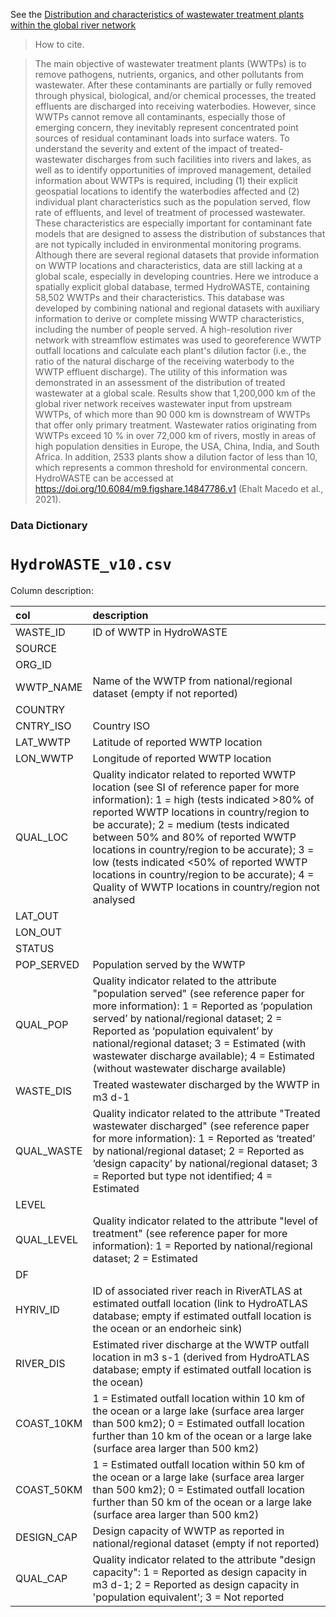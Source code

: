 See the [Distribution and characteristics of wastewater treatment plants within the global river network](https://essd.copernicus.org/articles/14/559/2022/#section4)

> How to cite. 



> The main objective of wastewater treatment plants (WWTPs) is to remove pathogens, nutrients, organics, and other pollutants from wastewater. After these contaminants are partially or fully removed through physical, biological, and/or chemical processes, the treated effluents are discharged into receiving waterbodies. However, since WWTPs cannot remove all contaminants, especially those of emerging concern, they inevitably represent concentrated point sources of residual contaminant loads into surface waters. To understand the severity and extent of the impact of treated-wastewater discharges from such facilities into rivers and lakes, as well as to identify opportunities of improved management, detailed information about WWTPs is required, including (1) their explicit geospatial locations to identify the waterbodies affected and (2) individual plant characteristics such as the population served, flow rate of effluents, and level of treatment of processed wastewater. These characteristics are especially important for contaminant fate models that are designed to assess the distribution of substances that are not typically included in environmental monitoring programs. Although there are several regional datasets that provide information on WWTP locations and characteristics, data are still lacking at a global scale, especially in developing countries. Here we introduce a spatially explicit global database, termed HydroWASTE, containing 58,502 WWTPs and their characteristics. This database was developed by combining national and regional datasets with auxiliary information to derive or complete missing WWTP characteristics, including the number of people served. A high-resolution river network with streamflow estimates was used to georeference WWTP outfall locations and calculate each plant's dilution factor (i.e., the ratio of the natural discharge of the receiving waterbody to the WWTP effluent discharge). The utility of this information was demonstrated in an assessment of the distribution of treated wastewater at a global scale. Results show that 1,200,000 km of the global river network receives wastewater input from upstream WWTPs, of which more than 90 000 km is downstream of WWTPs that offer only primary treatment. Wastewater ratios originating from WWTPs exceed 10 % in over 72,000 km of rivers, mostly in areas of high population densities in Europe, the USA, China, India, and South Africa. In addition, 2533 plants show a dilution factor of less than 10, which represents a common threshold for environmental concern. HydroWASTE can be accessed at https://doi.org/10.6084/m9.figshare.14847786.v1 (Ehalt Macedo et al., 2021).

### 


### Data Dictionary

# `HydroWASTE_v10.csv`

Column description:

|col        |description                                                                                                                                                                                                                                                                                                                                                                                                                                                               |
|:----------|:-------------------------------------------------------------------------------------------------------------------------------------------------------------------------------------------------------------------------------------------------------------------------------------------------------------------------------------------------------------------------------------------------------------------------------------------------------------------------|
|WASTE_ID   |ID of WWTP in HydroWASTE                                                                                                                                                                                                                                                                                                                                                                                                                                                  |
|SOURCE     |                                                                                                                                                                                                                                                                                                                                                                                                                                                                          |
|ORG_ID     |                                                                                                                                                                                                                                                                                                                                                                                                                                                                          |
|WWTP_NAME  |Name of the WWTP from national/regional dataset (empty if not reported)                                                                                                                                                                                                                                                                                                                                                                                                   |
|COUNTRY    |                                                                                                                                                                                                                                                                                                                                                                                                                                                                          |
|CNTRY_ISO  |Country ISO                                                                                                                                                                                                                                                                                                                                                                                                                                                               |
|LAT_WWTP   |Latitude of reported WWTP location                                                                                                                                                                                                                                                                                                                                                                                                                                        |
|LON_WWTP   |Longitude of reported WWTP location                                                                                                                                                                                                                                                                                                                                                                                                                                       |
|QUAL_LOC   |Quality indicator related to reported WWTP location (see SI of reference paper for more information): 1 = high (tests indicated >80% of reported WWTP locations in country/region to be accurate); 2 = medium (tests indicated between 50% and 80% of reported WWTP locations in country/region to be accurate); 3 = low (tests indicated <50% of reported WWTP locations in country/region to be accurate); 4 = Quality of WWTP locations in country/region not analysed |
|LAT_OUT    |                                                                                                                                                                                                                                                                                                                                                                                                                                                                          |
|LON_OUT    |                                                                                                                                                                                                                                                                                                                                                                                                                                                                          |
|STATUS     |                                                                                                                                                                                                                                                                                                                                                                                                                                                                          |
|POP_SERVED |Population served by the WWTP                                                                                                                                                                                                                                                                                                                                                                                                                                             |
|QUAL_POP   |Quality indicator related to the attribute "population served" (see reference paper for more information): 1 = Reported as ‘population served’ by national/regional dataset; 2 = Reported as ‘population equivalent’ by national/regional dataset; 3 = Estimated (with wastewater discharge available); 4 = Estimated (without wastewater discharge available)                                                                                                            |
|WASTE_DIS  |Treated wastewater discharged by the WWTP in m3 d-1                                                                                                                                                                                                                                                                                                                                                                                                                       |
|QUAL_WASTE |Quality indicator related to the attribute "Treated wastewater discharged" (see reference paper for more information): 1 = Reported as ‘treated’ by national/regional dataset; 2 = Reported as ‘design capacity’ by national/regional dataset; 3 = Reported but type not identified; 4 = Estimated                                                                                                                                                                        |
|LEVEL      |                                                                                                                                                                                                                                                                                                                                                                                                                                                                          |
|QUAL_LEVEL |Quality indicator related to the attribute "level of treatment" (see reference paper for more information): 1 = Reported by national/regional dataset; 2 = Estimated                                                                                                                                                                                                                                                                                                      |
|DF         |                                                                                                                                                                                                                                                                                                                                                                                                                                                                          |
|HYRIV_ID   |ID of associated river reach in RiverATLAS at estimated outfall location (link to HydroATLAS database; empty if estimated outfall location is the ocean or an endorheic sink)                                                                                                                                                                                                                                                                                             |
|RIVER_DIS  |Estimated river discharge at the WWTP outfall location in m3 s-1 (derived from HydroATLAS database; empty if estimated outfall location is the ocean)                                                                                                                                                                                                                                                                                                                     |
|COAST_10KM |1 = Estimated outfall location within 10 km of the ocean or a large lake (surface area larger than 500 km2); 0 = Estimated outfall location further than 10 km of the ocean or a large lake (surface area larger than 500 km2)                                                                                                                                                                                                                                            |
|COAST_50KM |1 = Estimated outfall location within 50 km of the ocean or a large lake (surface area larger than 500 km2); 0 = Estimated outfall location further than 50 km of the ocean or a large lake (surface area larger than 500 km2)                                                                                                                                                                                                                                            |
|DESIGN_CAP |Design capacity of WWTP as reported in national/regional dataset (empty if not reported)                                                                                                                                                                                                                                                                                                                                                                                  |
|QUAL_CAP   |Quality indicator related to the attribute "design capacity": 1 = Reported as design capacity in m3 d-1; 2 = Reported as design capacity in 'population equivalent'; 3 = Not reported                                                                                                                                                                                                                                                                                     |
### 


